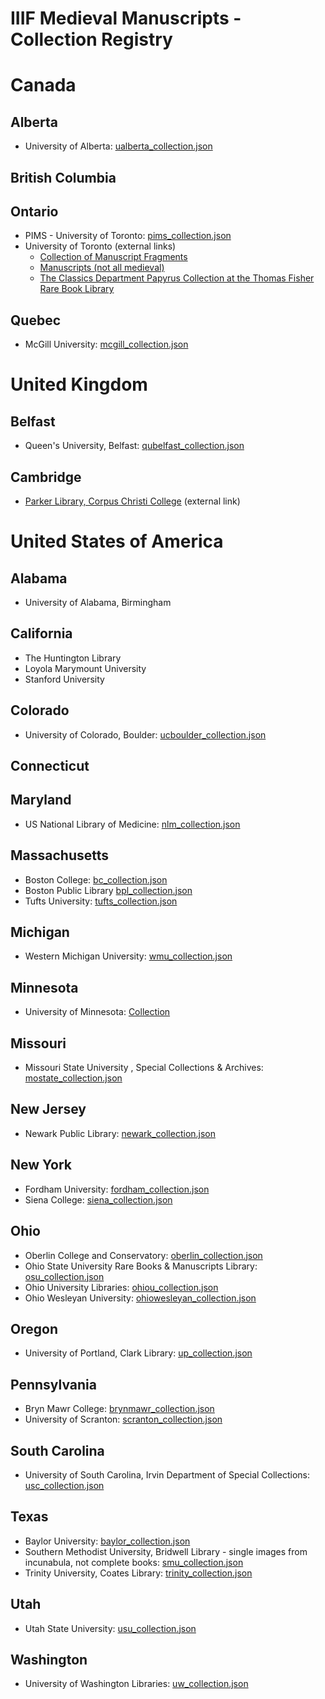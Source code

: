 # IIIF Medieval Manuscripts - Collection Registry
# Canada
## Alberta
* University of Alberta: [ualberta_collection.json](http://iiif.archivelab.org/iiif/horaebeataevirgi00cath/manifest.json)
## British Columbia
## Ontario
* PIMS - University of Toronto: [pims_collection.json](https://raw.githubusercontent.com/blalbrit/manuscript_registry/master/pims_collection.json)
* University of Toronto (external links)
  * [Collection of Manuscript Fragments](https://iiif.library.utoronto.ca/presentation/v2/collections/fisher21:root)
  * [Manuscripts (not all medieval)](https://iiif.library.utoronto.ca/presentation/v2/collections/fisher2:root)
  * [The Classics Department Papyrus Collection at the Thomas Fisher Rare Book Library](https://iiif.library.utoronto.ca/presentation/v2/collections/fisher22:root)
## Quebec
* McGill University: [mcgill_collection.json](https://raw.githubusercontent.com/blalbrit/manuscript_registry/master/mcgill_collection.json)
# United Kingdom
## Belfast
* Queen's University, Belfast: [qubelfast_collection.json](https://raw.githubusercontent.com/blalbrit/manuscript_registry/master/qubelfast_collection.json)
## Cambridge
* [Parker Library, Corpus Christi College](http://dms-data.stanford.edu/data/manifests/Parker/collection.json) (external link)
# United States of America
## Alabama
* University of Alabama, Birmingham
## California
* The Huntington Library
* Loyola Marymount University
* Stanford University
## Colorado
* University of Colorado, Boulder: [ucboulder_collection.json](https://raw.githubusercontent.com/blalbrit/manuscript_registry/master/ucboulder_collection.json)
## Connecticut
## Maryland
* US National Library of Medicine: [nlm_collection.json](https://raw.githubusercontent.com/blalbrit/manuscript_registry/master/nlm_collection.json)
## Massachusetts
* Boston College: [bc_collection.json](https://raw.githubusercontent.com/blalbrit/manuscript_registry/master/bc_collection.json)
* Boston Public Library [bpl_collection.json](https://raw.githubusercontent.com/blalbrit/manuscript_registry/master/bpl_collection.json)
* Tufts University: [tufts_collection.json](https://raw.githubusercontent.com/blalbrit/manuscript_registry/master/tufts_collection.json)
## Michigan
* Western Michigan University: [wmu_collection.json](https://raw.githubusercontent.com/blalbrit/manuscript_registry/master/wmu_collection.json)
## Minnesota
* University of Minnesota: [Collection](https://cdm16022.contentdm.oclc.org/iiif/info/p16022coll210/manifest.json)
## Missouri
* Missouri State University , Special Collections & Archives: [mostate_collection.json](https://cdm17307.contentdm.oclc.org/iiif/info/Medieval/manifest.json)
## New Jersey
* Newark Public Library: [newark_collection.json](https://cdm17229.contentdm.oclc.org/iiif/info/p17229coll19/manifest.json)
## New York
* Fordham University: [fordham_collection.json](https://raw.githubusercontent.com/blalbrit/manuscript_registry/master/fordham_collection.json)
* Siena College: [siena_collection.json](https://raw.githubusercontent.com/blalbrit/manuscript_registry/master/siena_collection.json)
## Ohio
* Oberlin College and Conservatory: [oberlin_collection.json](https://cdm15963.contentdm.oclc.org/iiif/info/illumina/manifest.json)
* Ohio State University Rare Books & Manuscripts Library: [osu_collection.json](https://raw.githubusercontent.com/blalbrit/manuscript_registry/master/osu_collection.json)
* Ohio University Libraries: [ohiou_collection.json](https://media.library.ohio.edu/iiif/info/p15808coll19/manifest.json)
* Ohio Wesleyan University: [ohiowesleyan_collection.json](https://raw.githubusercontent.com/blalbrit/manuscript_registry/master/ohiowesleyan_collection.json)
## Oregon
* University of Portland, Clark Library: [up_collection.json](https://raw.githubusercontent.com/blalbrit/manuscript_registry/master/up_collection.json)
## Pennsylvania
* Bryn Mawr College: [brynmawr_collection.json](http://iiif.archivelab.org/iiif/PoggioBraccioliniDeMiseriaConditionisHumanae/manifest.json)
* University of Scranton: [scranton_collection.json](https://cdm16214.contentdm.oclc.org/iiif/info/medieval/manifest.json)
## South Carolina
* University of South Carolina, Irvin Department of Special Collections: [usc_collection.json](https://digital.tcl.sc.edu/iiif/info/pfp/manifest.json)
## Texas
* Baylor University: [baylor_collection.json](https://raw.githubusercontent.com/blalbrit/manuscript_registry/master/baylor_collection.json)
* Southern Methodist University, Bridwell Library - single images from incunabula, not complete books: [smu_collection.json](https://raw.githubusercontent.com/blalbrit/manuscript_registry/master/smu_collection.json)
* Trinity University, Coates Library: [trinity_collection.json](https://raw.githubusercontent.com/blalbrit/manuscript_registry/master/trinity_collection.json)
## Utah
* Utah State University: [usu_collection.json](https://raw.githubusercontent.com/blalbrit/manuscript_registry/master/usu_collection.json)
## Washington
* University of Washington Libraries: [uw_collection.json](https://raw.githubusercontent.com/blalbrit/manuscript_registry/master/uw_collection.json)
